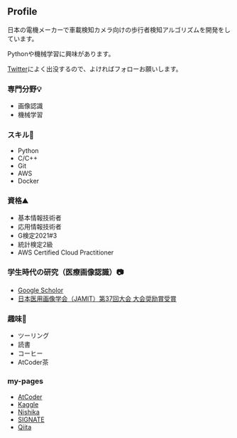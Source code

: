 ## Profile
日本の電機メーカーで車載検知カメラ向けの歩行者検知アルゴリズムを開発をしています。

Pythonや機械学習に興味があります。

[Twitter](https://twitter.com/hatterblog)によく出没するので、よければフォローお願いします。


### 専門分野💡
- 画像認識
- 機械学習
  
### スキル🌱
- Python
- C/C++
- Git
- AWS
- Docker
  
### 資格⛰
- 基本情報技術者
- 応用情報技術者
- G検定2021#3
- 統計検定2級
- AWS Certified Cloud Practitioner
  
### 学生時代の研究（医療画像認識）📷
- [Google Scholor](https://scholar.google.co.jp/citations?user=m3oQN9oAAAAJ&hl=ja)
- [日本医用画像学会（JAMIT）第37回大会 大会奨励賞受賞](http://www.jamit.jp/outline/history/shoreisho-list.html)
  
### 趣味🛵
- ツーリング
- 読書
- コーヒー
- AtCoder茶

### my-pages
- [AtCoder](https://atcoder.jp/users/hatter17)
- [Kaggle](https://www.kaggle.com/kazuhirohatano)
- [Nishika](https://profile.nishika.com/dashboard)
- [SIGNATE](https://signate.jp/profile)
- [Qiita](https://qiita.com/git-hatano)


<!---
git-hatano/git-hatano is a ✨ special ✨ repository because its `README.md` (this file) appears on your GitHub profile.
You can click the Preview link to take a look at your changes.
--->
